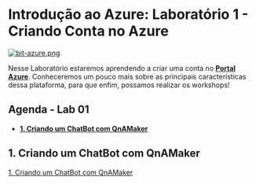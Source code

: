 # Introdução ao Azure: Laboratório 1 - Criando Conta no Azure

[![bit-azure.png](https://i.postimg.cc/ZKwS8SHj/bit-azure.png)](https://postimg.cc/vcxkyCp6)

Nesse Laboratório estaremos aprendendo a criar uma conta no **[Portal Azure](https://aka.ms/AA4qm7a)**. Conheceremos um pouco mais sobre as principais características dessa plataforma, para que enfim, possamos realizar os workshops!

## Agenda - Lab 01

- **[1. Criando um ChatBot com QnAMaker](#1-criando-uma-conta-no-azure)**


## 1. Criando um ChatBot com QnAMaker

[1. Criando um ChatBot com QnAMaker](http://bit.ly/2DJrKnm)
